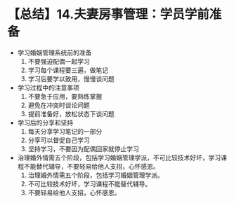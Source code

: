 # 【总结】14.夫妻房事管理：学员学前准备

-   学习婚姻管理系统前的准备
    1.  不要强迫配偶一起学习
    2.  学习每个课程要三遍，做笔记
    3.  学习后要学以致用，慢慢谈问题
-   学习过程中的注意事项
    1.  不要急于应用，要熟练掌握
    2.  避免在冲突时谈论问题
    3.  提前准备好，放松状态下谈问题
-   学习后的分享和坚持
    1.  每天分享学习笔记的一部分
    2.  分享可以督促自己学习
    3.  坚持学习，不要因为配偶回家就停止学习
-   治理婚外情需五个阶段，包括学习婚姻管理学派，不可比较技术好坏，学习课程不能替代辅导，不要轻易给他人支招，心怀感恩。
    1.  治理婚外情需五个阶段，包括学习婚姻管理学派。
    2.  不可比较技术好坏，学习课程不能替代辅导。
    3.  不要轻易给他人支招，心怀感恩。